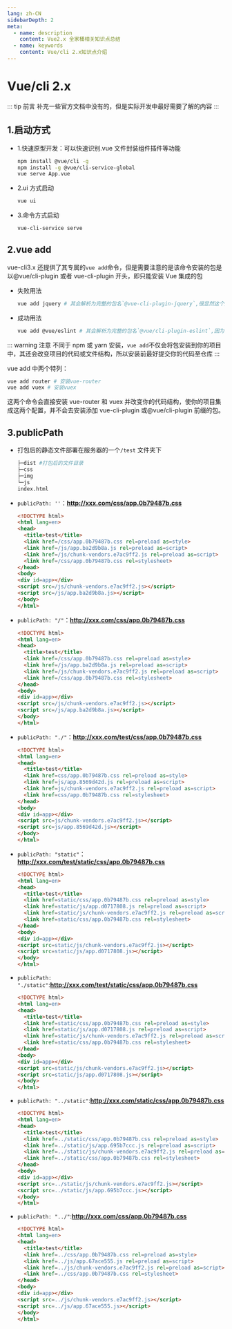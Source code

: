 ```yaml
---
lang: zh-CN
sidebarDepth: 2
meta:
  - name: description
    content: Vue2.x 全家桶相关知识点总结
  - name: keywords
    content: Vue/cli 2.x知识点介绍
---
```


# Vue/cli 2.x

::: tip 前言
补充一些官方文档中没有的，但是实际开发中最好需要了解的内容
:::

## 1.启动方式

- 1.快速原型开发：可以快速识别.vue 文件封装组件插件等功能

  ```bash
  npm install @vue/cli -g
  npm install -g @vue/cli-service-global
  vue serve App.vue
  ```

- 2.ui 方式启动

  ```bash
  vue ui
  ```

- 3.命令方式启动

  ```bash
  vue-cli-service serve
  ```

## 2.vue add

vue-cli3.x 还提供了其专属的`vue add`命令，但是需要注意的是该命令安装的包是以@vue/cli-plugin 或者 vue-cli-plugin 开头，即只能安装 Vue 集成的包

- 失败用法

  ```bash
  vue add jquery # 其会解析为完整的包名`@vue-cli-plugin-jquery`,很显然这个插件不存在便会安装失败
  ```

- 成功用法

  ```bash
  vue add @vue/eslint # 其会解析为完整的包名`@vue/cli-plugin-eslint`,因为该包存在所以会安装成功
  ```

::: warning 注意
不同于 npm 或 yarn 安装，`vue add`不仅会将包安装到你的项目中，其还会改变项目的代码或文件结构，所以安装前最好提交你的代码至仓库
:::

vue add 中两个特列：

```bash
vue add router # 安装vue-router
vue add vuex # 安装vuex
```

这两个命令会直接安装 vue-router 和 vuex 并改变你的代码结构，使你的项目集成这两个配置，并不会去安装添加 vue-cli-plugin 或@vue/cli-plugin 前缀的包。

## 3.publicPath

- 打包后的静态文件部署在服务器的一个`/test` 文件夹下

  ```sh
  ├─dist #打包后的文件目录
  ├─css
  ├─img
  └─js
  index.html
  ```

- `publicPath: ''`：**http://xxx.com/css/app.0b79487b.css**

  ```html
  <!DOCTYPE html>
  <html lang=en>
  <head>
    <title>test</title>
    <link href=/css/app.0b79487b.css rel=preload as=style>
    <link href=/js/app.ba2d9b8a.js rel=preload as=script>
    <link href=/js/chunk-vendors.e7ac9ff2.js rel=preload as=script>
    <link href=/css/app.0b79487b.css rel=stylesheet>
  </head>
  <body>
  <div id=app></div>
  <script src=/js/chunk-vendors.e7ac9ff2.js></script>
  <script src=/js/app.ba2d9b8a.js></script>
  </body>
  </html>
  ```

- `publicPath: "/"`：**http://xxx.com/css/app.0b79487b.css**

  ```html
  <!DOCTYPE html>
  <html lang=en>
  <head>
    <title>test</title>
    <link href=/css/app.0b79487b.css rel=preload as=style>
    <link href=/js/app.ba2d9b8a.js rel=preload as=script>
    <link href=/js/chunk-vendors.e7ac9ff2.js rel=preload as=script>
    <link href=/css/app.0b79487b.css rel=stylesheet>
  </head>
  <body>
  <div id=app></div>
  <script src=/js/chunk-vendors.e7ac9ff2.js></script>
  <script src=/js/app.ba2d9b8a.js></script>
  </body>
  </html>
  ```

- `publicPath: "./"`：**http://xxx.com/test/css/app.0b79487b.css**

  ```html
  <!DOCTYPE html>
  <html lang=en>
  <head>
    <title>test</title>
    <link href=css/app.0b79487b.css rel=preload as=style>
    <link href=js/app.8569d42d.js rel=preload as=script>
    <link href=js/chunk-vendors.e7ac9ff2.js rel=preload as=script>
    <link href=css/app.0b79487b.css rel=stylesheet>
  </head>
  <body>
  <div id=app></div>
  <script src=js/chunk-vendors.e7ac9ff2.js></script>
  <script src=js/app.8569d42d.js></script>
  </body>
  </html>
  ```

- `publicPath: "static"`：**http://xxx.com/test/static/css/app.0b79487b.css**

  ```html
  <!DOCTYPE html>
  <html lang=en>
  <head>
    <title>test</title>
    <link href=static/css/app.0b79487b.css rel=preload as=style>
    <link href=static/js/app.d0717808.js rel=preload as=script>
    <link href=static/js/chunk-vendors.e7ac9ff2.js rel=preload as=script>
    <link href=static/css/app.0b79487b.css rel=stylesheet>
  </head>
  <body>
  <div id=app></div>
  <script src=static/js/chunk-vendors.e7ac9ff2.js></script>
  <script src=static/js/app.d0717808.js></script>
  </body>
  </html>
  ```

- `publicPath: "./static"`:**http://xxx.com/test/static/css/app.0b79487b.css**

  ```html
  <!DOCTYPE html>
  <html lang=en>
  <head>
    <title>test</title>
    <link href=static/css/app.0b79487b.css rel=preload as=style>
    <link href=static/js/app.d0717808.js rel=preload as=script>
    <link href=static/js/chunk-vendors.e7ac9ff2.js rel=preload as=script>
    <link href=static/css/app.0b79487b.css rel=stylesheet>
  </head>
  <body>
  <div id=app></div>
  <script src=static/js/chunk-vendors.e7ac9ff2.js></script>
  <script src=static/js/app.d0717808.js></script>
  </body>
  </html>
  ```

- `publicPath: "../static"`:**http://xxx.com/static/css/app.0b79487b.css**

  ```html
  <!DOCTYPE html>
  <html lang=en>
  <head>
    <title>test</title>
    <link href=../static/css/app.0b79487b.css rel=preload as=style>
    <link href=../static/js/app.695b7ccc.js rel=preload as=script>
    <link href=../static/js/chunk-vendors.e7ac9ff2.js rel=preload as=script>
    <link href=../static/css/app.0b79487b.css rel=stylesheet>
  </head>
  <body>
  <div id=app></div>
  <script src=../static/js/chunk-vendors.e7ac9ff2.js></script>
  <script src=../static/js/app.695b7ccc.js></script>
  </body>
  </html>
  ```

- `publicPath: "../"`:**http://xxx.com/css/app.0b79487b.css**

  ```html
  <!DOCTYPE html>
  <html lang=en>
  <head>
    <title>test</title>
    <link href=../css/app.0b79487b.css rel=preload as=style>
    <link href=../js/app.67ace555.js rel=preload as=script>
    <link href=../js/chunk-vendors.e7ac9ff2.js rel=preload as=script>
    <link href=../css/app.0b79487b.css rel=stylesheet>
  </head>
  <body>
  <div id=app></div>
  <script src=../js/chunk-vendors.e7ac9ff2.js></script>
  <script src=../js/app.67ace555.js></script>
  </body>
  </html>
  ```

<Vssue />
